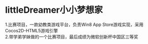 littleDreamer小小梦想家
=============
1.比赛项目，一款幼教类游戏平台，负责Win8 App Store游戏实现，采用Cocos2D-HTML5游戏引擎<br>
2.带学弟学妹做的一个比赛项目，最后成绩为微软创新杯中国区三等奖
